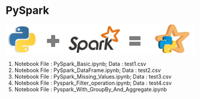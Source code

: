 # PySpark

<img src="PySpark.png" >

1. Notebook File : PySpark_Basic.ipynb; Data : test1.csv
2. Notebook File : PySpark_DataFrame.ipynb; Data : test2.csv
3. Notebook File : PySpark_Missing_Values.ipynb; Data : test3.csv
4. Notebook File : Pyspark_Filter_operation.ipynb; Data : test4.csv
5. Notebook File : Pyspark_With_GroupBy_And_Aggregate.ipynb
